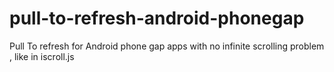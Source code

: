 # pull-to-refresh-android-phonegap
Pull To refresh for Android phone gap apps with no infinite scrolling problem , like in iscroll.js
